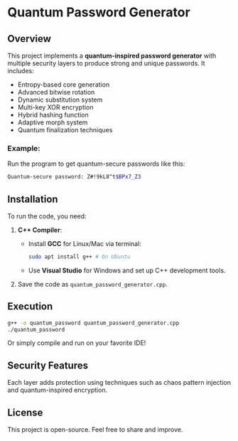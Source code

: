 # Quantum Password Generator

## Overview
This project implements a **quantum-inspired password generator** with multiple security layers to produce strong and unique passwords. It includes:
- Entropy-based core generation
- Advanced bitwise rotation
- Dynamic substitution system
- Multi-key XOR encryption
- Hybrid hashing function
- Adaptive morph system
- Quantum finalization techniques

### Example:
Run the program to get quantum-secure passwords like this:
```bash
Quantum-secure password: Z#!9kL8^t$BPx7_Z3
```
## Installation
To run the code, you need:
1. **C++ Compiler**:
   - Install **GCC** for Linux/Mac via terminal:
     ```bash
     sudo apt install g++ # On Ubuntu
     ```
   - Use **Visual Studio** for Windows and set up C++ development tools.
   
2. Save the code as `quantum_password_generator.cpp`.

## Execution
```bash
g++ -o quantum_password quantum_password_generator.cpp
./quantum_password
```
Or simply compile and run on your favorite IDE!

## Security Features
Each layer adds protection using techniques such as chaos pattern injection and quantum-inspired encryption.

## License
This project is open-source. Feel free to share and improve.
```
